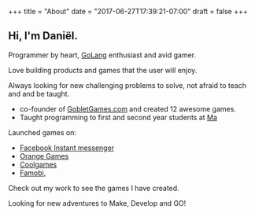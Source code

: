 +++
title = "About"
date = "2017-06-27T17:39:21-07:00"
draft = false
+++

## Hi, I'm Daniël.

Programmer by heart, [GoLang](https://golang.org/) enthusiast and avid gamer.

Love building products and games that the user will enjoy.

Always looking for new challenging problems to solve, not afraid to teach and and be taught.

* co-founder of [GobletGames.com](http://GobletGames.com/) and created 12 awesome games.
* Taught programming to first and second year students at [Ma](https://www.ma-web.nl/opleidingen/opleidingsoverzicht/gamedeveloper/)

Launched games on: 

* [Facebook Instant messenger](https://www.messenger.com/)
* [Orange Games](http://orangegames.com/)
* [Coolgames](https://www.coolgames.com/en/static/)
* [Famobi,](https://famobi.com/)

Check out my work to see the games I have created.

Looking for new adventures to Make, Develop and GO!